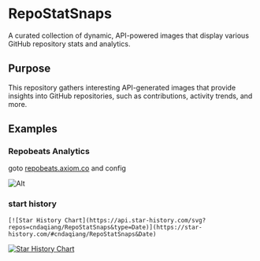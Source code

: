 # RepoStatSnaps

A curated collection of dynamic, API-powered images that display various GitHub repository stats and analytics.

## Purpose

This repository gathers interesting API-generated images that provide insights into GitHub repositories, such as contributions, activity trends, and more.

## Examples

### **Repobeats Analytics**
goto [repobeats.axiom.co](repobeats.axiom.co) and config

![Alt](https://repobeats.axiom.co/api/embed/1d15ad6561a8059b38579d1cd07237571c884913.svg "Repobeats analytics image")

### start history
```
[![Star History Chart](https://api.star-history.com/svg?repos=cndaqiang/RepoStatSnaps&type=Date)](https://star-history.com/#cndaqiang/RepoStatSnaps&Date)
```

[![Star History Chart](https://api.star-history.com/svg?repos=cndaqiang/RepoStatSnaps&type=Date)](https://star-history.com/#cndaqiang/RepoStatSnaps&Date)
